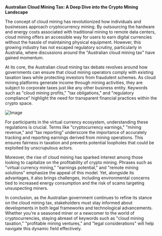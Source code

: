 **Australian Cloud Mining Tax: A Deep Dive into the Crypto Mining Landscape**

The concept of cloud mining has revolutionized how individuals and businesses approach cryptocurrency mining. By outsourcing the hardware and energy costs associated with traditional mining to remote data centers, cloud mining offers an accessible way for users to earn digital currencies without the hassle of maintaining physical equipment. However, this growing industry has not escaped regulatory scrutiny, particularly in Australia, where discussions around the "Australian cloud mining tax" have gained momentum.

At its core, the Australian cloud mining tax debate revolves around how governments can ensure that cloud mining operators comply with existing taxation laws while protecting investors from fraudulent schemes. As cloud mining platforms generate income through mining activities, they are subject to corporate taxes just like any other business entity. Keywords such as "cloud mining profits," "tax obligations," and "regulatory compliance" highlight the need for transparent financial practices within the crypto space.

![Image](https://github.com/user-attachments/assets/31692037-0104-4703-abd1-696b6a7dd41b)

For participants in the virtual currency ecosystem, understanding these regulations is crucial. Terms like "cryptocurrency earnings," "mining revenue," and "tax reporting" underscore the importance of accurately tracking and reporting earnings derived from mining operations. This ensures fairness in taxation and prevents potential loopholes that could be exploited by unscrupulous actors.

Moreover, the rise of cloud mining has sparked interest among those looking to capitalize on the profitability of crypto mining. Phrases such as "virtual currency mining," "earnings potential," and "remote mining solutions" emphasize the appeal of this model. Yet, alongside its advantages, it also brings challenges, including environmental concerns tied to increased energy consumption and the risk of scams targeting unsuspecting miners.

In conclusion, as the Australian government continues to refine its stance on the cloud mining tax, stakeholders must stay informed about developments in both legal frameworks and technological advancements. Whether you're a seasoned miner or a newcomer to the world of cryptocurrencies, staying abreast of keywords such as "cloud mining taxation," "profitable mining ventures," and "legal considerations" will help navigate this dynamic field effectively.